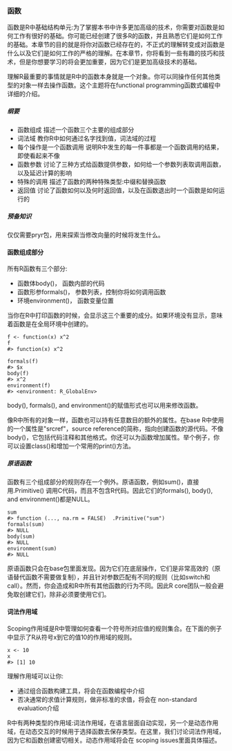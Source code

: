 ### 函数
函数是R中基础结构单元:为了掌握本书中许多更加高级的技术，你需要对函数是如何工作有很好的基础。你可能已经创建了很多R的函数，并且熟悉它们是如何工作的基础。本章节的目的就是将你对函数已经存在的，不正式的理解转变成对函数是什么以及它们是如何工作的严格的理解。在本章节，你将看到一些有趣的技巧和技术，但是你想要学习的将会更加重要，因为它们是更加高级技术的基础。

理解R最重要的事情就是R中的函数本身就是一个对象。你可以同操作任何其他类型的对象一样去操作函数。这个主题将在functional programming函数式编程中详细的介绍。

##### 纲要
- 函数组成 描述一个函数三个主要的组成部分
- 词法域 教你R中如何通过名字找到值，词法域的过程
- 每个操作是一个函数调用 说明R中发生的每一件事都是一个函数调用的结果，即使看起来不像
- 函数参数 讨论了三种方式给函数提供参数，如何给一个参数列表取调用函数，以及延迟计算的影响
- 特殊的调用 描述了函数的两种特殊类型:中缀和替换函数
- 返回值 讨论了函数如何以及何时返回值，以及在函数退出时一个函数是如何运行的

##### 预备知识
仅仅需要pryr包，用来探索当修改向量的时候将发生什么。

#### 函数组成部分
所有R函数有三个部分:
- 函数体body()， 函数内部的代码
- 函数形参formals()， 参数列表，控制你将如何调用函数
- 环境environment()， 函数变量位置

当你在R中打印函数的时候，会显示这三个重要的成分。如果环境没有显示，意味着函数是在全局环境中创建的。

```
f <- function(x) x^2
f
#> function(x) x^2

formals(f)
#> $x
body(f)
#> x^2
environment(f)
#> <environment: R_GlobalEnv>
```
body(), formals(), and environment()的赋值形式也可以用来修改函数。

像R中所有的对象一样，函数也可以持有任意数目的额外的属性。在base R中使用的一个属性是"srcref"，source reference的简称，指向创建函数的源代码。不像body()，它包括代码注释和其他格式。你还可以为函数增加属性。举个例子，你可以设置class()和增加一个常用的print()方法。

##### 原语函数
函数有三个组成部分的规则存在一个例外。原语函数，例如sum()，直接用.Primitive() 调用C代码，而且不包含R代码。因此它们的formals(), body(), and environment()都是NULL。

```
sum
#> function (..., na.rm = FALSE)  .Primitive("sum")
formals(sum)
#> NULL
body(sum)
#> NULL
environment(sum)
#> NULL
```
原语函数只会在base包里面发现。因为它们在底层操作，它们是非常高效的（原语替代函数不需要做复制），并且针对参数匹配有不同的规则（比如switch和call）。然而，你会造成和R中所有其他函数的行为不同。因此R core团队一般会避免取创建它们，除非必须要使用它们。

#### 词法作用域
Scoping作用域是R中管理如何查看一个符号所对应值的规则集合。在下面的例子中显示了R从符号x到它的值10的作用域的规则。

```
x <- 10
x
#> [1] 10
```
理解作用域可以让你:
- 通过组合函数构建工具，将会在函数编程中介绍
- 否决通常的求值计算规则，做非标准的求值，将会在 non-standard evaluation介绍

R中有两种类型的作用域:词法作用域，在语言层面自动实现，另一个是动态作用域，在动态交互的时候用于选择函数去保存类型。在这里，我们讨论词法作用域，因为它和函数创建密切相关。动态作用域将会在
scoping issues里面具体描述。




